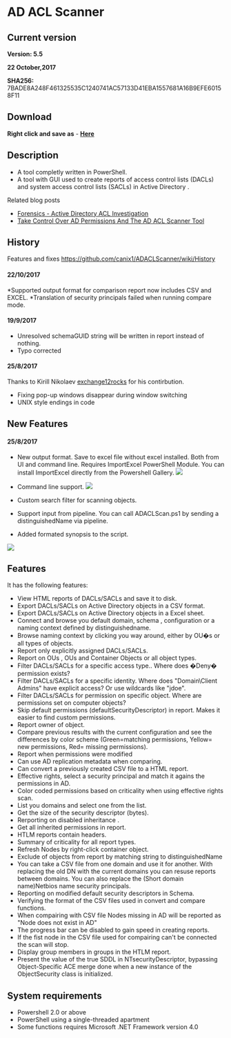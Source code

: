 ﻿# AD ACL Scanner

## Current version
**Version: 5.5**

**22 October,2017**

**SHA256:** 7BADE8A248F461325535C1240741AC57133D41EBA1557681A16B9EFE60158F11

## Download
**Right click and save as** - **[Here](https://github.com/canix1/ADACLScanner/raw/master/ADACLScan.ps1)**

## Description
* A tool completly written in PowerShell. 
* A tool with GUI used to create reports of access control lists (DACLs) and system access control lists (SACLs) in Active Directory .

Related blog posts
* [Forensics - Active Directory ACL Investigation](https://blogs.technet.microsoft.com/pfesweplat/2017/01/28/forensics-active-directory-acl-investigation)
* [Take Control Over AD Permissions And The AD ACL Scanner Tool](https://blogs.technet.microsoft.com/pfesweplat/2013/05/13/take-control-over-ad-permissions-and-the-ad-acl-scanner-tool)

## History

Features and fixes https://github.com/canix1/ADACLScanner/wiki/History
#### 22/10/2017
*Supported output format for comparison report now includes CSV and EXCEL.
*Translation of security principals failed when running compare mode.

#### 19/9/2017
 * Unresolved schemaGUID string will be written in report instead of nothing.
 * Typo corrected 
	
#### 25/8/2017
Thanks to Kirill Nikolaev [exchange12rocks](https://github.com/exchange12rocks) for his contirbution. 
* Fixing pop-up windows disappear during window switching
* UNIX style endings in code 

## New Features
#### 25/8/2017
* New output format. Save to excel file without excel installed. Both from UI and command line. Requires ImportExcel PowerShell Module. You can install ImportExcel directly from the Powershell Gallery.
![](https://github.com/canix1/ADACLScanner/blob/master/src/SaveToExcel.jpg)

* Command line support.
![](https://github.com/canix1/ADACLScanner/blob/master/src/adaclscan_commandline.gif)
* Custom search filter for scanning objects. 
* Support input from pipeline. You can call ADACLScan.ps1 by sending a distinguishedName via pipeline.
* Added formated synopsis to the script.

![](https://github.com/canix1/ADACLScanner/blob/master/src/GUICustomSearch.gif)
## Features
It has the following features:
* View HTML reports of DACLs/SACLs and save it to disk. 
* Export DACLs/SACLs on Active Directory objects in a CSV format. 
* Export DACLs/SACLs on Active Directory objects in a Excel sheet. 
* Connect and browse you default domain, schema , configuration or a naming context defined by distinguishedname. 
* Browse naming context by clicking you way around, either by OU�s or all types of objects. 
* Report only explicitly assigned DACLs/SACLs. 
* Report on OUs , OUs and Container Objects or all object types. 
* Filter DACLs/SACLs for a specific access type.. Where does �Deny� permission exists? 
* Filter DACLs/SACLs for a specific identity. Where does "Domain\Client Admins" have explicit access? Or use wildcards like "jdoe". 
* Filter DACLs/SACLs for permission on specific object. Where are permissions set on computer objects? 
* Skip default permissions (defaultSecurityDescriptor) in report. Makes it easier to find custom permissions. 
* Report owner of object. 
* Compare previous results with the current configuration and see the differences by color scheme (Green=matching permissions, Yellow= new permissions, Red= missing permissions). 
* Report when permissions were modified 
* Can use AD replication metadata when comparing. 
* Can convert a previously created CSV file to a HTML report. 
* Effective rights, select a security principal and match it agains the permissions in AD. 
* Color coded permissions based on criticality when using effective rights scan. 
* List you domains and select one from the list. 
* Get the size of the security descriptor (bytes). 
* Rerporting on disabled inheritance . 
* Get all inherited permissions in report. 
* HTLM reports contain headers. 
* Summary of criticality for all report types. 
* Refresh Nodes by right-click container object. 
* Exclude of objects from report by matching string to distinguishedName 
* You can take a CSV file from one domain and use it for another. With replacing the old DN with the current domains you can resuse reports between domains. You can also replace the (Short domain name)Netbios name security principals. 
* Reporting on modified default security descriptors in Schema. 
* Verifying the format of the CSV files used in convert and compare functions. 
* When compairing with CSV file Nodes missing in AD will be reported as "Node does not exist in AD" 
* The progress bar can be disabled to gain speed in creating reports. 
* If the fist node in the CSV file used for compairing can't be connected the scan will stop. 
* Display group members in groups in the HTLM report. 
* Present the value of the true SDDL in NTsecurityDescriptor, bypassing Object-Specific ACE merge done when a new instance of the ObjectSecurity class is initialized.
## System requirements
* Powershell 2.0 or above 
* PowerShell using a single-threaded apartment 
* Some functions requires Microsoft .NET Framework version 4.0